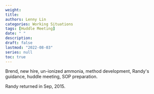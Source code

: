 ```yaml
---
weight: 
title: 
authors: Lenny Lin
categories: Working Situations
tags: [Huddle Meeting]
date: " "
description: 
draft: false
lastmod: "2022-08-03"
series: null
toc: true
---
```


Brend, new hire, un-ionized ammonia, method development, Randy's guidance,  huddle meeting, SOP preparation.

Randy returned in Sep, 2015.

